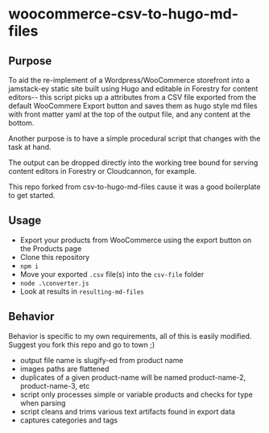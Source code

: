 # woocommerce-csv-to-hugo-md-files

## Purpose

To aid the re-implement of a Wordpress/WooCommerce storefront into a jamstack-ey static site built using Hugo and editable in Forestry for content editors-- this script picks up a attributes from a CSV file exported from the default WooCommere Export button and saves them as hugo style md files with front matter yaml at the top of the output file, and any content at the bottom.

Another purpose is to have a simple procedural script that changes with the task at hand.

The output can be dropped directly into the working tree bound for serving content editors in Forestry or Cloudcannon, for example.

This repo forked from csv-to-hugo-md-files cause it was a good boilerplate to get started.

## Usage

- Export your products from WooCommerce using the export button on the Products page
- Clone this repository
- `npm i`
- Move your exported `.csv` file(s) into the `csv-file` folder
- `node .\converter.js`
- Look at results in `resulting-md-files`

## Behavior

Behavior is specific to my own requirements, all of this is easily modified.  Suggest you fork this repo and go to town ;)

- output file name is slugify-ed from product name
- images paths are flattened
- duplicates of a given product-name will be named product-name-2, product-name-3, etc
- script only processes simple or variable products and checks for type when parsing
- script cleans and trims various text artifacts found in export data
- captures categories and tags
